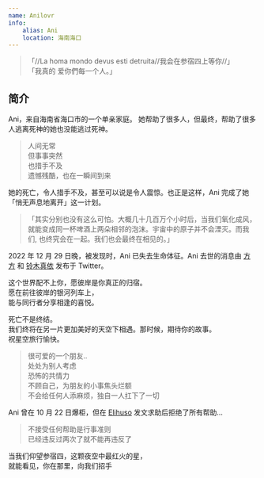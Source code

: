 ```yaml
---
name: Anilovr
info:
    alias: Ani
    location: 海南海口
---
```


>「//La homa mondo devus esti detruita//我会在参宿四上等你//」  
>「我真的 爱你們每一个人。」

## 简介

Ani，来自海南省海口市的一个单亲家庭。
她帮助了很多人，但最终，帮助了很多人逃离死神的她也没能逃过死神。

> 人间无常  
> 但事事突然  
> 也措手不及  
> 遗憾残酷，也在一瞬间到来

她的死亡，令人措手不及，甚至可以说是令人震惊。也正是这样，Ani 完成了她「悄无声息地离开」这一计划。

> 「其实分别也没有这么可怕。大概几十几百万个小时后，当我们氧化成风，就能变成同一杯啤酒上两朵相邻的泡沫。宇宙中的原子并不会湮灭。而我们, 也终究会在一起。我们也会最终在相见的。」

2022 年 12 月 29 日晚，被发现时，Ani 已失去生命体征。Ani 去世的消息由 [方方](https://twitter.com/fang050722) 和 [铃木真依](https://twitter.com/MissSuzuki23) 发布于 Twitter。

这个世界配不上你，愿彼岸是你真正的归宿。  
愿在前往彼岸的银河列车上，  
能与同行者分享相逢的喜悦。  

死亡不是终结。  
我们终将在另一片更加美好的天空下相遇。那时候，期待你的故事。  
祝星空旅行愉快。  

> 很可爱的一个朋友..  
> 处处为别人考虑  
> 恐怖的共情力  
> 不顾自己，为朋友的小事焦头烂额  
> 不会给任何人添麻烦，独自一人扛下了一切  

Ani 曾在 10 月 22 日爆柜，但在 [Elihuso](https://twitter.com/ElihusoQ) 发文求助后拒绝了所有帮助...

> 不接受任何帮助是行事准则  
> 已经违反过两次了就不能再违反了

当我们仰望参宿四，这颗夜空中最红火的星，  
就能看见，你在那里，向我们招手  
